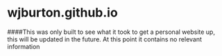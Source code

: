 # wjburton.github.io

####This was only built to see what it took to get a personal website up, this will be updated in the future. At this point it contains no relevant information 
